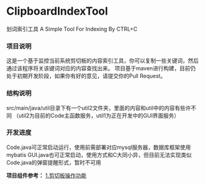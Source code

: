 # ClipboardIndexTool
划词索引工具    A Simple Tool For Indexing By CTRL+C 

### 项目说明

这是一个基于监控当前系统剪切板的内容索引工具，你可以复制一些关键词，然后通过该程序将关该键词对应的内容查找出来。
项目基于maven进行构建，目前仍处于初期开发阶段，如果你有好的意见，请提交你的Pull Request。

### 结构说明

src/main/java/util目录下有一个util2文件夹，里面的内容和util中的内容有些许不同
（util2为目前的Code主函数服务，util1为正在开发中的GUI界面服务）

### 开发进度

Code.java可正常启动运行，使用前需部署对应mysql服务器，数据库框架使用mybatis
GUI.java也可正常启动，使用方式和C大同小异，但目前无法实现类似Code.java的弹窗提醒形式，暂时不可用


**项目组件参考：**
[1.剪切板操作功能 ](https://blog.csdn.net/xietansheng/article/details/70478266 "1.剪切板操作功能 ")
